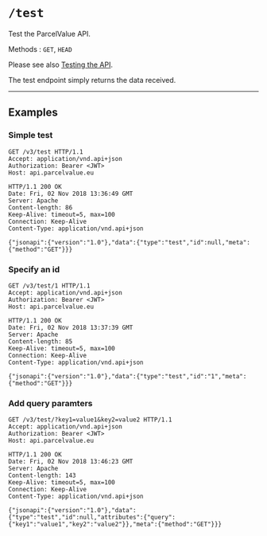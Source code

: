 # `/test`

Test the ParcelValue API.

Methods : `GET`, `HEAD`

Please see also [Testing the API](docs/Testing.md).

The test endpoint simply returns the data received.

---

## Examples

### Simple test

```
GET /v3/test HTTP/1.1
Accept: application/vnd.api+json
Authorization: Bearer <JWT>
Host: api.parcelvalue.eu

HTTP/1.1 200 OK
Date: Fri, 02 Nov 2018 13:36:49 GMT
Server: Apache
Content-length: 86
Keep-Alive: timeout=5, max=100
Connection: Keep-Alive
Content-Type: application/vnd.api+json

{"jsonapi":{"version":"1.0"},"data":{"type":"test","id":null,"meta":{"method":"GET"}}}
```

### Specify an id

```
GET /v3/test/1 HTTP/1.1
Accept: application/vnd.api+json
Authorization: Bearer <JWT>
Host: api.parcelvalue.eu

HTTP/1.1 200 OK
Date: Fri, 02 Nov 2018 13:37:39 GMT
Server: Apache
Content-length: 85
Keep-Alive: timeout=5, max=100
Connection: Keep-Alive
Content-Type: application/vnd.api+json

{"jsonapi":{"version":"1.0"},"data":{"type":"test","id":"1","meta":{"method":"GET"}}}
```

### Add query paramters

```
GET /v3/test/?key1=value1&key2=value2 HTTP/1.1
Accept: application/vnd.api+json
Authorization: Bearer <JWT>
Host: api.parcelvalue.eu

HTTP/1.1 200 OK
Date: Fri, 02 Nov 2018 13:46:23 GMT
Server: Apache
Content-length: 143
Keep-Alive: timeout=5, max=100
Connection: Keep-Alive
Content-Type: application/vnd.api+json

{"jsonapi":{"version":"1.0"},"data":{"type":"test","id":null,"attributes":{"query":{"key1":"value1","key2":"value2"}},"meta":{"method":"GET"}}}
```
